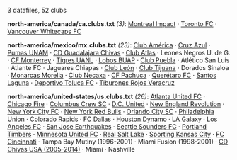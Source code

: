 3 datafiles, 52 clubs

**north-america/canada/ca.clubs.txt** _(3)_:  [Montreal Impact](https://en.wikipedia.org/wiki/Montreal_Impact) · [Toronto FC](https://en.wikipedia.org/wiki/Toronto_FC) · [Vancouver Whitecaps FC](https://en.wikipedia.org/wiki/Vancouver_Whitecaps_FC)

**north-america/mexico/mx.clubs.txt** _(23)_:  [Club América](https://en.wikipedia.org/wiki/Club_América) · [Cruz Azul](https://en.wikipedia.org/wiki/Cruz_Azul) · [Pumas UNAM](https://en.wikipedia.org/wiki/Club_Universidad_Nacional) · [CD Guadalajara Chivas](https://en.wikipedia.org/wiki/C.D._Guadalajara) · [Club Atlas](https://en.wikipedia.org/wiki/Club_Atlas) · Leones Negros U. de G. · [CF Monterrey](https://en.wikipedia.org/wiki/C.F._Monterrey) · [Tigres UANL](https://en.wikipedia.org/wiki/Tigres_UANL) · [Lobos BUAP](https://en.wikipedia.org/wiki/Lobos_BUAP) · [Club Puebla](https://en.wikipedia.org/wiki/Puebla_F.C.) · Atlético San Luis · Atlante FC · Jaguares Chiapas · [Club León](https://en.wikipedia.org/wiki/Club_León) · [Club Tijuana](https://en.wikipedia.org/wiki/Club_Tijuana) · Dorados Sinaloa · [Monarcas Morelia](https://en.wikipedia.org/wiki/Monarcas_Morelia) · [Club Necaxa](https://en.wikipedia.org/wiki/Club_Necaxa) · [CF Pachuca](https://en.wikipedia.org/wiki/C.F._Pachuca) · [Querétaro FC](https://en.wikipedia.org/wiki/Querétaro_FC) · [Santos Laguna](https://en.wikipedia.org/wiki/Santos_Laguna) · [Deportivo Toluca FC](https://en.wikipedia.org/wiki/Club_Toluca) · [Tiburones Rojos Veracruz](https://en.wikipedia.org/wiki/Tiburones_Rojos_de_Veracruz)

**north-america/united-states/us.clubs.txt** _(26)_:  [Atlanta United FC](https://en.wikipedia.org/wiki/Atlanta_United_FC) · [Chicago Fire](https://en.wikipedia.org/wiki/Chicago_Fire_Soccer_Club) · [Columbus Crew SC](https://en.wikipedia.org/wiki/Columbus_Crew_SC) · [D.C. United](https://en.wikipedia.org/wiki/D.C._United) · [New England Revolution](https://en.wikipedia.org/wiki/New_England_Revolution) · [New York City FC](https://en.wikipedia.org/wiki/New_York_City_FC) · [New York Red Bulls](https://en.wikipedia.org/wiki/New_York_Red_Bulls) · [Orlando City SC](https://en.wikipedia.org/wiki/Orlando_City_SC) · [Philadelphia Union](https://en.wikipedia.org/wiki/Philadelphia_Union) · [Colorado Rapids](https://en.wikipedia.org/wiki/Colorado_Rapids) · [FC Dallas](https://en.wikipedia.org/wiki/FC_Dallas) · [Houston Dynamo](https://en.wikipedia.org/wiki/Houston_Dynamo) · [LA Galaxy](https://en.wikipedia.org/wiki/LA_Galaxy) · [Los Angeles FC](https://en.wikipedia.org/wiki/Los_Angeles_FC) · [San Jose Earthquakes](https://en.wikipedia.org/wiki/San_Jose_Earthquakes) · [Seattle Sounders FC](https://en.wikipedia.org/wiki/Seattle_Sounders_FC) · [Portland Timbers](https://en.wikipedia.org/wiki/Portland_Timbers) · [Minnesota United FC](https://en.wikipedia.org/wiki/Minnesota_United_FC) · [Real Salt Lake](https://en.wikipedia.org/wiki/Real_Salt_Lake) · [Sporting Kansas City](https://en.wikipedia.org/wiki/Sporting_Kansas_City) · [FC Cincinnati](https://en.wikipedia.org/wiki/FC_Cincinnati) · Tampa Bay Mutiny (1996-2001) · Miami Fusion (1998-2001) · [CD Chivas USA (2005-2014)](https://en.wikipedia.org/wiki/Chivas_USA) · Miami · Nashville


